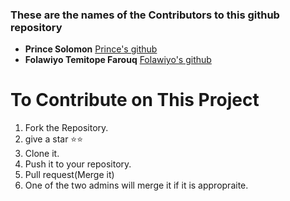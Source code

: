 ### These are the names of the Contributors to this github repository

* **Prince Solomon** [Prince's github](https://github.com/princexz)
* **Folawiyo Temitope Farouq** [Folawiyo's github](https://github.com/FAROUQ29)

# To Contribute on This Project
1. Fork the Repository.
2. give a star ⭐⭐
2. Clone it.
3. Push it to your repository.
4. Pull request(Merge it)
5. One of the two admins will merge it if it is appropraite.

